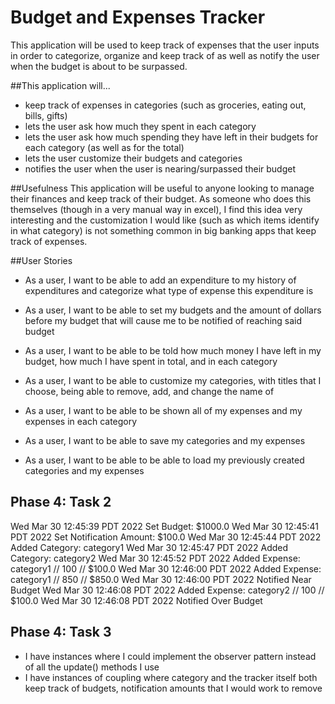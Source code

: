 # Budget and Expenses Tracker
This application will be used to keep track of expenses
that the user inputs in order to categorize, organize and keep track of as well 
as  notify the user when the budget is about to be surpassed.

##This application will...
- keep track of expenses in categories (such as groceries, 
eating out, bills, gifts) 
- lets the user ask how much they spent in each category
- lets the user ask how much spending they have left in their budgets 
for each category (as well as for the total)
- lets the user customize their budgets and categories
- notifies the user when the user is nearing/surpassed their budget

##Usefulness
This application will be useful to anyone looking to manage their finances
and keep track of their budget. As someone who does this themselves (though 
in a very manual way in excel), I find this idea very interesting and
the customization I would like (such as which items identify in what category) is not
something common in big banking apps that keep track of expenses. 

##User Stories
- As a user, I want to be able to add an expenditure to my history of expenditures
and categorize what type of expense this expenditure is
- As a user, I want to be able to set my budgets and the amount of dollars before my budget
that will cause me to be notified of reaching said budget
- As a user, I want to be able to be told how much money I have left in my budget, how much 
I have spent in total, and in each category
- As a user, I want to be able to customize my categories, with titles that I choose, being able to remove, add, and
change the name of
- As a user, I want to be able to be shown all of my expenses and my expenses in each category

- As a user, I want to be able to save my categories and my expenses  
- As a user, I want to be able to be able to load my previously created categories and my expenses  

## Phase 4: Task 2
Wed Mar 30 12:45:39 PDT 2022
Set Budget: $1000.0
Wed Mar 30 12:45:41 PDT 2022
Set Notification Amount: $100.0
Wed Mar 30 12:45:44 PDT 2022
Added Category: category1
Wed Mar 30 12:45:47 PDT 2022
Added Category: category2
Wed Mar 30 12:45:52 PDT 2022
Added Expense: category1 // 100 // $100.0
Wed Mar 30 12:46:00 PDT 2022
Added Expense: category1 // 850 // $850.0
Wed Mar 30 12:46:00 PDT 2022
Notified Near Budget
Wed Mar 30 12:46:08 PDT 2022
Added Expense: category2 // 100 // $100.0
Wed Mar 30 12:46:08 PDT 2022
Notified Over Budget

## Phase 4: Task 3
- I have instances where I could implement the observer pattern instead of all the update() methods I use
- I have instances of coupling where category and the tracker itself both keep track of budgets, notification amounts
that I would work to remove 